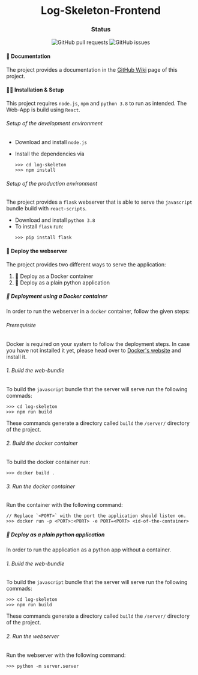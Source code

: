 <h1 align="center">Log-Skeleton-Frontend</h1>

<h3 align="center"> Status </h3>

<p align="center">
  <img alt="GitHub pull requests" src="https://img.shields.io/github/issues-pr/Process-Discover-Log-Skeleton/Log-Skeleton-Frontend">
  <img alt="GitHub issues" src="https://img.shields.io/github/issues/Process-Discover-Log-Skeleton/Log-Skeleton-Frontend">
</p>

#### 📄 Documentation

The project provides a documentation in the [GitHub Wiki](https://github.com/Process-Discovery-Log-Skeleton/Log-Skeleton-Frontend/wiki) page of this project. 

#### 👷‍♀️ Installation & Setup

This project requires `node.js`, `npm` and `python 3.8` to run as  intended. The Web-App is build using `React`.

###### Setup of the development environment

- Download and install `node.js`

- Install the dependencies via

    ```
    >>> cd log-skeleton
    >>> npm install
    ```

###### Setup of the production environment

The project provides a `flask` webserver that is able to serve the `javascript` bundle build with `react-scripts`.

- Download and install `python 3.8`
- To install `flask` run:
    ```
    >>> pip install flask
    ```

#### 🚀 Deploy the webserver

The project provides two different ways to serve the application:
1. 🐳 Deploy as a Docker container
2. 🐍 Deploy as a plain python application

##### 🐳 Deployment using a Docker container

In order to run the webserver in a `docker` container, follow the given steps:

###### Prerequisite
Docker is required on your system to follow the deployment steps. In case you have not installed it yet, please head over to [Docker's website](http://docker.com/) and install it.

###### 1. Build the web-bundle

To build the `javascript` bundle that the server will serve run the following commads:
```
>>> cd log-skeleton
>>> npm run build
```
These commands generate a directory called `build` the 
`/server/` directory of the project.

###### 2. Build the docker container

To build the docker container run:

```
>>> docker build .
```

###### 3. Run the docker container

Run the container with the following command:
```
// Replace `<PORT>` with the port the application should listen on.
>>> docker run -p <PORT>:<PORT> -e PORT=<PORT> <id-of-the-container>
```

##### 🐍 Deploy as a plain python application

In order to run the application as a python app without a container.

###### 1. Build the web-bundle

To build the `javascript` bundle that the server will serve run the following commads:
```
>>> cd log-skeleton
>>> npm run build
```
These commands generate a directory called `build` the 
`/server/` directory of the project.

###### 2. Run the webserver

Run the webserver with the following command:
```
>>> python -m server.server
```


